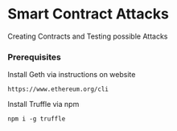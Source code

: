 # Smart Contract Attacks

Creating Contracts and Testing possible Attacks

### Prerequisites

Install Geth via instructions on website

```
https://www.ethereum.org/cli
```

Install Truffle via npm

```
npm i -g truffle
```
